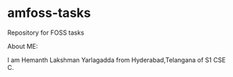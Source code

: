 # amfoss-tasks
Repository for FOSS tasks

About ME:

I am Hemanth Lakshman Yarlagadda from Hyderabad,Telangana of S1 CSE C.
